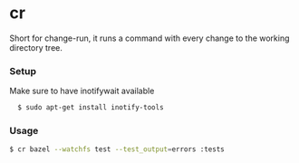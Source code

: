 # cr

Short for change-run, it runs a command with every change to the working
directory tree.

### Setup
  Make sure to have inotifywait available

  ```bash
    $ sudo apt-get install inotify-tools
  ```

### Usage

  ```bash
  $ cr bazel --watchfs test --test_output=errors :tests
  ```
